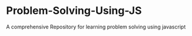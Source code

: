 # Problem-Solving-Using-JS
A comprehensive Repository for learning problem solving using javascript

